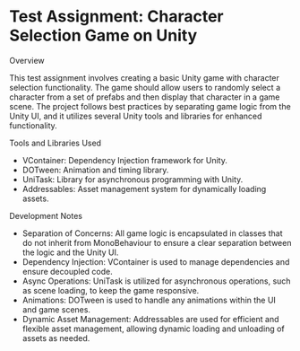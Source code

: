 # Test Assignment: Character Selection Game on Unity

Overview

This test assignment involves creating a basic Unity game with character selection functionality. The game should allow users to randomly select a character from a set of prefabs and then display that character in a game scene. The project follows best practices by separating game logic from the Unity UI, and it utilizes several Unity tools and libraries for enhanced functionality.

Tools and Libraries Used

- VContainer: Dependency Injection framework for Unity.
- DOTween: Animation and timing library.
- UniTask: Library for asynchronous programming with Unity.
- Addressables: Asset management system for dynamically loading assets.

Development Notes

- Separation of Concerns: All game logic is encapsulated in classes that do not inherit from MonoBehaviour to ensure a clear separation between the logic and the Unity UI.
- Dependency Injection: VContainer is used to manage dependencies and ensure decoupled code.
- Async Operations: UniTask is utilized for asynchronous operations, such as scene loading, to keep the game responsive.
- Animations: DOTween is used to handle any animations within the UI and game
scenes.
- Dynamic Asset Management: Addressables are used for efficient and flexible asset management, allowing dynamic loading and unloading of assets as needed.
